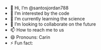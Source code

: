 - 👋 Hi, I’m @santosjordan788
- 👀 I’m interested by the code
- 🌱 I’m currently learning the science 
- 💞️ I’m looking to collaborate on the future 
- 📫 How to reach me to us
- 😄 Pronouns: Carin
- ⚡ Fun fact: 

<!---
santosjordan788/santosjordan788 is a ✨ special ✨ repository because its `README.md` (this file) appears on your GitHub profile.
You can click the Preview link to take a look at your changes.
--->
